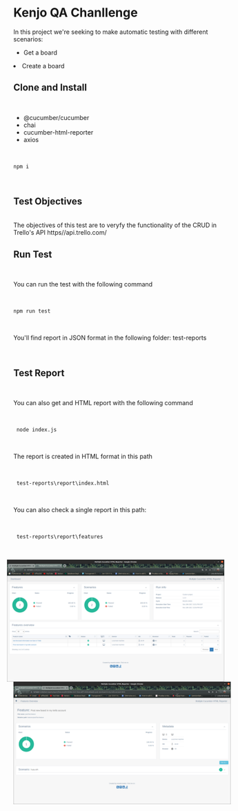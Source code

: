 <h1>Kenjo QA Chanllenge</h1>

In this project we're seeking to make automatic testing with different scenarios:

<ul>
<li>Get a board</li></ul>
<li>Create a board</li></ul>

## Clone and Install
</br>
<ul>
    <li>@cucumber/cucumber</li>
    <li>chai</li>
    <li>cucumber-html-reporter</li>
    <li>axios</li>
</ul>

</br>

```bash 
npm i
```
</br>

## Test Objectives
</br>
The objectives of this test are to veryfy the functionality of the CRUD in Trello's API https//api.trello.com/
</br>

## Run Test
</br>
<p>You can run the test with the following command</p>
</br>

```bash
npm run test
```
</br>

<p>You'll find report in JSON format in the following folder: test-reports</p>

</br>

## Test Report
</br>

<p> You can also get and HTML report with the following command</p>

</br>

```bash
 node index.js
```
</br>
<p> The report is created in HTML format in this path </p>
</br>

```bash
 test-reports\report\index.html
```
</br>
<p> You can also check a single report in this path: </p>
</br>

```bash
 test-reports\report\features
```
</br>




<img src="test-reports/report/assets/img/Captura de pantalla de 2022-03-23 15-43-03.png"
     alt="report result img"
     style="float: right; margin-right: 15px;" />
     <img src="test-reports/report/assets/img/Captura de pantalla de 2022-03-23 15-43-09.png"
     alt="single report result img"
     style="float: left; margin-right: 15px;" />

